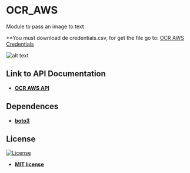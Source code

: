 # OCR_AWS
Module to pass an image to text

**You must download de credentials.csv, for get the file go to: <a href="https://console.aws.amazon.com/iam/home?#/users">OCR AWS Credentials</a>

![alt text](https://raw.githubusercontent.com/rocketbot-cl/OCR_AWS/master/example/ocr_aws.png)

<h2>Link to API Documentation</h2>

<ul>
  <li>
    <strong>
      <a href="https://boto3.amazonaws.com/v1/documentation/api/latest/reference/services/textract.html">OCR AWS API</a>
    </strong> 
  </li>  
</ul>  

<h2>Dependences</h2>

<ul>
  <li>
    <strong>
      <a href="https://pypi.org/project/boto3/">boto3</a>
    </strong> 
  </li>  
</ul>  

<h2>License</h2>

<p><a href="http://badges.mit-license.org" rel="nofollow"><img src="https://camo.githubusercontent.com/107590fac8cbd65071396bb4d04040f76cde5bde/687474703a2f2f696d672e736869656c64732e696f2f3a6c6963656e73652d6d69742d626c75652e7376673f7374796c653d666c61742d737175617265" alt="License" data-canonical-src="http://img.shields.io/:license-mit-blue.svg?style=flat-square" style="max-width:100%;"></a></p>

<ul>
  <li><strong><a href="http://opensource.org/licenses/mit-license.php" rel="nofollow">MIT license</a></strong></li>
</ul>  
